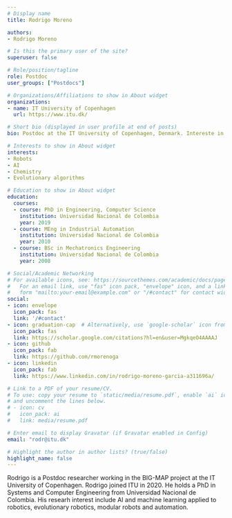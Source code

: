 ```yaml
---
# Display name
title: Rodrigo Moreno

authors:
- Rodrigo Moreno

# Is this the primary user of the site?
superuser: false

# Role/position/tagline
role: Postdoc
user_groups: ["Postdocs"]

# Organizations/Affiliations to show in About widget
organizations:
- name: IT University of Copenhagen
  url: https://www.itu.dk/

# Short bio (displayed in user profile at end of posts)
bio: Postdoc at the IT University of Copenhagen, Denmark. Intereste in robotics and AI. I like cycling and videogames.

# Interests to show in About widget
interests:
- Robots
- AI
- Chemistry
- Evolutionary algorithms

# Education to show in About widget
education:
  courses:
  - course: PhD in Engineering, Computer Science
    institution: Universidad Nacional de Colombia
    year: 2019
  - course: MEng in Industrial Automation
    institution: Universidad Nacional de Colombia
    year: 2010
  - course: BSc in Mechatronics Engineering
    institution: Universidad Nacional de Colombia
    year: 2008

# Social/Academic Networking
# For available icons, see: https://sourcethemes.com/academic/docs/page-builder/#icons
#   For an email link, use "fas" icon pack, "envelope" icon, and a link in the
#   form "mailto:your-email@example.com" or "/#contact" for contact widget.
social:
- icon: envelope
  icon_pack: fas
  link: '/#contact'
- icon: graduation-cap  # Alternatively, use `google-scholar` icon from `ai` icon pack
  icon_pack: fas
  link: https://scholar.google.com/citations?hl=en&user=MgkqeO4AAAAJ
- icon: github
  icon_pack: fab
  link: https://github.com/rmorenoga
- icon: linkedin
  icon_pack: fab
  link: https://www.linkedin.com/in/rodrigo-moreno-garcia-a311696a/

# Link to a PDF of your resume/CV.
# To use: copy your resume to `static/media/resume.pdf`, enable `ai` icons in `params.toml`, 
# and uncomment the lines below.
# - icon: cv
#   icon_pack: ai
#   link: media/resume.pdf

# Enter email to display Gravatar (if Gravatar enabled in Config)
email: "rodr@itu.dk"

# Highlight the author in author lists? (true/false)
highlight_name: false
---
```


Rodrigo is a Postdoc researcher working in the BIG-MAP project at the IT University of Copenhagen. Rodrigo joined ITU in 2020. He holds a PhD in Systems and Computer Engineering from Universidad Nacional de Colombia. His researh interest include AI and machine learning applied to robotics, evolutionary robotics, modular robots and automation.
